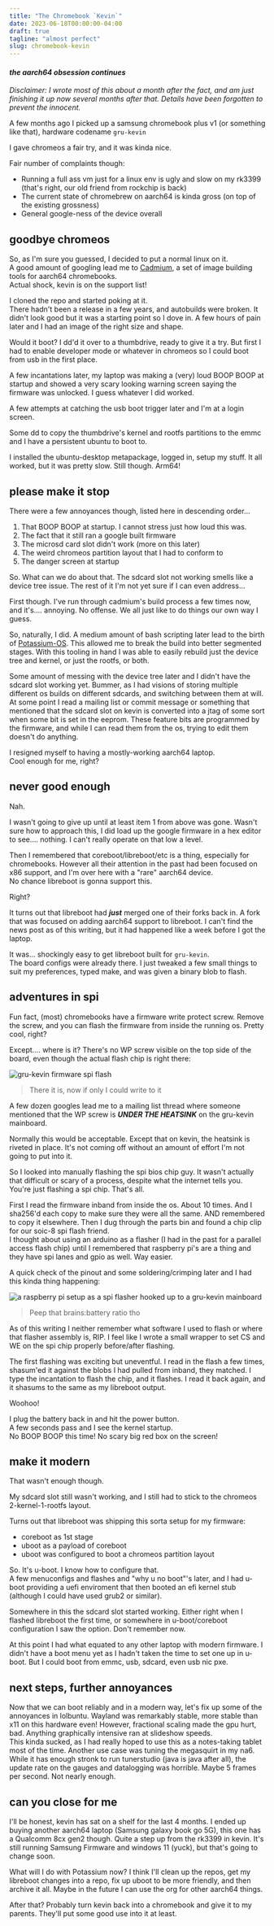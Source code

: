 ```yaml
---
title: "The Chromebook `Kevin`"
date: 2023-06-18T00:00:00-04:00
draft: true
tagline: "almost perfect"
slug: chromebook-kevin
---
```


#### *the aarch64 obsession continues*

*Disclaimer: I wrote most of this about a month after the fact, and am just finishing it up now several months after that. Details have been forgotten to prevent the innocent.*

A few months ago I picked up a samsung chromebook plus v1 (or something like that), hardware codename ` gru-kevin `

I gave chromeos a fair try, and it was kinda nice.

Fair number of complaints though:

- Running a full ass vm just for a linux env is ugly and slow on my rk3399 \
  (that's right, our old friend from rockchip is back)
- The current state of chromebrew on aarch64 is kinda gross (on top of the existing grossness)
- General google-ness of the device overall

## goodbye chromeos

So, as I'm sure you guessed, I decided to put a normal linux on it. \
A good amount of googling lead me to
[Cadmium](https://github.com/Maccraft123/Cadmium), a set of image building tools for aarch64 chromebooks. \
Actual shock, kevin is on the support list!

I cloned the repo and started poking at it. \
There hadn't been a release in a few years, and autobuilds were broken.
It didn't look good but it was a starting point so I dove in.
A few hours of pain later and I had an image of the right size and shape.

Would it boot? I dd'd it over to a thumbdrive, ready to give it a try.
But first I had to enable developer mode or whatever in chromeos so I could boot from usb in the first place.

A few incantations later, my laptop was making a (very) loud BOOP BOOP at startup and showed a very scary looking warning screen saying the firmware was unlocked. I guess whatever I did worked.

A few attempts at catching the usb boot trigger later and I'm at a login screen.

Some dd to copy the thumbdrive's kernel and rootfs partitions to the emmc and I have a persistent ubuntu to boot to.

I installed the ubuntu-desktop metapackage, logged in, setup my stuff. It all worked, but it was pretty slow. Still though. Arm64!

## please make it stop

There were a few annoyances though, listed here in descending order...

1) That BOOP BOOP at startup. I cannot stress just how loud this was.
2) The fact that it still ran a google built firmware
3) The microsd card slot didn't work (more on this later)
4) The weird chromeos partition layout that I had to conform to
5) The danger screen at startup

So. What can we do about that. The sdcard slot not working smells like a device tree issue. The rest of it I'm not yet sure if I can even address...

First though. I've run through cadmium's build process a few times now, and it's.... annoying. No offense. We all just like to do things our own way I guess.

So, naturally, I did. A medium amount of bash scripting later lead to the birth of [Potassium-OS](https://github.com/potassium-os/potassium).
This allowed me to break the build into better segmented stages.
With this tooling in hand I was able to easily rebuild just the device tree and kernel, or just the rootfs, or both.

Some amount of messing with the device tree later and I didn't have the sdcard slot working yet. Bummer, as I had visions of storing multiple different os builds on different sdcards, and switching between them at will. At some point I read a mailing list or commit message or something that mentioned that the sdcard slot on kevin is converted into a jtag of some sort when some bit is set in the eeprom. These feature bits are programmed by the firmware, and while I can read them from the os, trying to edit them doesn't do anything.

I resigned myself to having a mostly-working aarch64 laptop.\
Cool enough for me, right?

## never good enough

Nah.

I wasn't going to give up until at least item 1 from above was gone.
Wasn't sure how to approach this, I did load up the google firmware in a hex editor to see.... nothing. I can't really operate on that low a level.

Then I remembered that coreboot/libreboot/etc is a thing, especially for chromebooks. However all their attention in the past had been focused on x86 support, and I'm over here with a "rare" aarch64 device. \
No chance libreboot is gonna support this.

Right?

It turns out that libreboot had ***just*** merged one of their forks back in. A fork that was focused on adding aarch64 support to libreboot. I can't find the news post as of this writing, but it had happened like a week before I got the laptop.

It was... shockingly easy to get libreboot built for ` gru-kevin `. \
The board configs were already there. I just tweaked a few small things to suit my preferences, typed make, and was given a binary blob to flash.

## adventures in spi

Fun fact, (most) chromebooks have a firmware write protect screw. Remove the screw, and you can flash the firmware from inside the running os. Pretty cool, right?

Except.... where is it? There's no WP screw visible on the top side of the board, even though the actual flash chip is right there:

![gru-kevin firmware spi flash](/2023/06/kevin/IMG_3759.jpeg)
>There it is, now if only I could write to it

A few dozen googles lead me to a mailing list thread where someone mentioned that the WP screw is ***UNDER THE HEATSINK*** on the gru-kevin mainboard.

Normally this would be acceptable. Except that on kevin, the heatsink is riveted in place. It's not coming off without an amount of effort I'm not going to put into it.

So I looked into manually flashing the spi bios chip guy. It wasn't actually that difficult or scary of a process, despite what the internet tells you. You're just flashing a spi chip. That's all.

First I read the firmware inband from inside the os. About 10 times. And I sha256'd each copy to make sure they were all the same. AND remembered to copy it elsewhere. Then I dug through the parts bin and found a chip clip for our soic-8 spi flash friend. \
I thought about using an arduino as a flasher (I had in the past for a parallel access flash chip) until I remembered that raspberry pi's are a thing and they have spi lanes and gpio as well. Way easier.

A quick check of the pinout and some soldering/crimping later and I had this kinda thing happening:

![a raspberry pi setup as a spi flasher hooked up to a gru-kevin mainboard](/2023/06/kevin/IMG_3811.jpeg)

>Peep that brains:battery ratio tho

As of this writing I neither remember what software I used to flash or where that flasher assembly is, RIP. I feel like I wrote a small wrapper to set CS and WE on the spi chip properly before/after flashing.

The first flashing was exciting but uneventful. I read in the flash a few times, shasum'ed it against the blobs I had pulled from inband, they matched. I type the incantation to flash the chip, and it flashes. I read it back again, and it shasums to the same as my libreboot output.

Woohoo!

I plug the battery back in and hit the power button. \
A few seconds pass and I see the kernel startup. \
No BOOP BOOP this time! No scary big red box on the screen!

## make it modern

That wasn't enough though.

My sdcard slot still wasn't working, and I still had to stick to the chromeos 2-kernel-1-rootfs layout.

Turns out that libreboot was shipping this sorta setup for my firmware:

- coreboot as 1st stage
- uboot as a payload of coreboot
- uboot was configured to boot a chromeos partition layout

So. It's u-boot. I know how to configure that. \
A few menuconfigs and flashes and "why u no boot"'s later, and I had u-boot providing a uefi enviroment that then booted an efi kernel stub (although I could have used grub2 or similar).

Somewhere in this the sdcard slot started working. Either right when I flashed libreboot the first time, or somewhere in u-boot/coreboot configuration I saw the option. Don't remember now.

At this point I had what equated to any other laptop with modern firmware.
I didn't have a boot menu yet as I hadn't taken the time to set one up in u-boot. But I could boot from emmc, usb, sdcard, even usb nic pxe.

## next steps, further annoyances

Now that we can boot reliably and in a modern way, let's fix up some of the annoyances in lolbuntu. Wayland was remarkably stable, more stable than x11 on this hardware even! However, fractional scaling made the gpu hurt, bad. Anything graphically intensive ran at slideshow speeds. \
This kinda sucked, as I had really hoped to use this as a notes-taking tablet most of the time. Another use case was tuning the megasquirt in my na6. While it has enough stronk to run tunerstudio (java is java after all), the update rate on the gauges and datalogging was horrible. Maybe 5 frames per second. Not nearly enough.

## can you close for me

I'll be honest, kevin has sat on a shelf for the last 4 months. I ended up buying another aarch64 laptop (Samsung galaxy book go 5G), this one has a Qualcomm 8cx gen2 though. Quite a step up from the rk3399 in kevin. It's still running Samsung Firmware and windows 11 (yuck), but that's going to change soon.

What will I do with Potassium now? I think I'll clean up the repos, get my libreboot changes into a repo, fix up uboot to be more friendly, and then archive it all. Maybe in the future I can use the org for other aarch64 things.

After that? Probably turn kevin back into a chromebook and give it to my parents. They'll put some good use into it at least.
